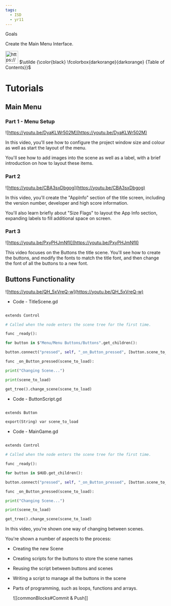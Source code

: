 ```yaml
---
tags:
  - ISD
  - yr11
---
```


Goals

Create the Main Menu Interface.

<aside>

<img src="https://www.notion.so/icons/list_orange.svg" alt="https://www.notion.so/icons/list_orange.svg" width="40px" /> $\utilde {\color{black} \fcolorbox{darkorange}{darkorange} {Table of Contents}}$

</aside>

# Tutorials

## Main Menu

### **Part 1 - Menu Setup**

![https://youtu.be/DyaKLWr502M](https://youtu.be/DyaKLWr502M)

In this video, you'll see how to configure the project window size and colour as well as start the layout of the menu.

You'll see how to add images into the scene as well as a label, with a brief introduction on how to layout these items.

### **Part 2**

![https://youtu.be/CBA3sxDbgog](https://youtu.be/CBA3sxDbgog)

In this video, you'll create the "AppInfo" section of the title screen, including the version number, developer and high score information.

You'll also learn briefly about "Size Flags" to layout the App Info section, expanding labels to fill additional space on screen.

### **Part 3**

![https://youtu.be/PxyPHJmNflI](https://youtu.be/PxyPHJmNflI)

This video focuses on the Buttons the title scene. You'll see how to create the buttons, and modify the fonts to match the title font, and then change the font of all the buttons to a new font.

## Buttons Functionality

![https://youtu.be/QH_5xVreQ-w](https://youtu.be/QH_5xVreQ-w)

- Code - TitleScene.gd

```python

extends Control

# Called when the node enters the scene tree for the first time.

func _ready():

for button in $"Menu/Menu Buttons/Buttons".get_children():

button.connect("pressed", self, "_on_Button_pressed", [button.scene_to_load])

func _on_Button_pressed(scene_to_load):

print("Changing Scene...")

print(scene_to_load)

get_tree().change_scene(scene_to_load)

```

- Code - ButtonScript.gd

```python

extends Button

export(String) var scene_to_load

```

- Code - MainGame.gd

```python

extends Control

# Called when the node enters the scene tree for the first time.

func _ready():

for button in $HUD.get_children():

button.connect("pressed", self, "_on_Button_pressed", [button.scene_to_load])

func _on_Button_pressed(scene_to_load):

print("Changing Scene...")

print(scene_to_load)

get_tree().change_scene(scene_to_load)

```

In this video, you're shown one way of changing between scenes.

You're shown a number of aspects to the process:

- Creating the new Scene

- Creating scripts for the buttons to store the scene names

- Reusing the script between buttons and scenes

- Writing a script to manage all the buttons in the scene

- Parts of programming, such as loops, functions and arrays.

  ![[commonBlocks#Commit & Push]]